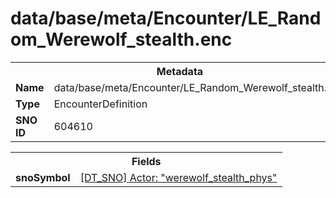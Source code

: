 <h1>data/base/meta/Encounter/LE_Random_Werewolf_stealth.enc</h1><table><tr><th colspan="100%">Metadata</th></tr><tr><td><b>Name</b></td><td>data/base/meta/Encounter/LE_Random_Werewolf_stealth.enc</td></tr><tr><td><b>Type</b></td><td>EncounterDefinition</td></tr><tr><td><b>SNO ID</b></td><td>604610</td></tr></table>

<table><tr><th colspan="100%">Fields</th></tr><tr><td><b>snoSymbol</b></td><td><a href="..\Actor\werewolf_stealth_phys.acr">[DT_SNO] Actor: "werewolf_stealth_phys"</a></td></tr></table>

